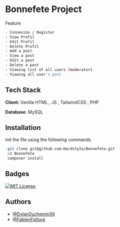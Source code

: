# Bonnefete Project

Feature

```bash
- Connexion / Register
- View Profil
- Edit Profil
- Delete Profil
- Add a post
- View a post
- Edit a post
- Delete a post
- Viewing list of all users (moderator)
- Viewing all user's post
```

## Tech Stack

**Client:** Vanilla HTML , JS , TailwindCSS , PHP

**Database**: MySQL

## Installation

init the file using the following commands

```bash
 git clone git@github.com:HardstyIe/Bonnefete.git
 cd Bonnefete
 composer install
```

## Badges

[![MIT License](https://img.shields.io/badge/License-MIT-green.svg)](https://choosealicense.com/licenses/mit/)

## Authors

- [@DylanDuchemin59](https://www.github.com/HardstyIe)
- [@FabienFattore](https://www.github.com/FabienFattore)
